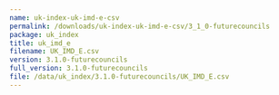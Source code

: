 ```yaml
---
name: uk-index-uk-imd-e-csv
permalink: /downloads/uk-index-uk-imd-e-csv/3_1_0-futurecouncils
package: uk_index
title: uk_imd_e
filename: UK_IMD_E.csv
version: 3.1.0-futurecouncils
full_version: 3.1.0-futurecouncils
file: /data/uk_index/3.1.0-futurecouncils/UK_IMD_E.csv
---
```


